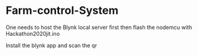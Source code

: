 # Farm-control-System
One needs to host the Blynk local server first
then flash the nodemcu with Hackathon2020jit.ino

Install the blynk app and scan the qr

